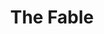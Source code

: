 --- 
title: "The Fable"
publishdate: "2019-1-11T16:48:46+02:00"
src: "https://365manga.net/manga/the-fable"
image: "https://data.365manga.net/images/thumbnails/32545-the-fable.jpg"
description: " A fabled genius at killing resides somewhere hidden in Osaka. Taught since childhood to obey the orders of his boss, he is ordered to live in Osaka as a normal person for one year in order for the boss to lay low."
---